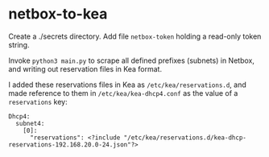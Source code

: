 # netbox-to-kea

Create a ./secrets directory. Add file `netbox-token` holding a read-only token string.

Invoke `python3 main.py` to scrape all defined prefixes (subnets) in Netbox, and writing out reservation files in Kea format.

I added these reservations files in Kea as `/etc/kea/reservations.d`, and made reference to them in `/etc/kea/kea-dhcp4.conf` as the value of a `reservations` key:
```
Dhcp4:
  subnet4:
    [0]:
      "reservations": <?include "/etc/kea/reservations.d/kea-dhcp-reservations-192.168.20.0-24.json"?>
